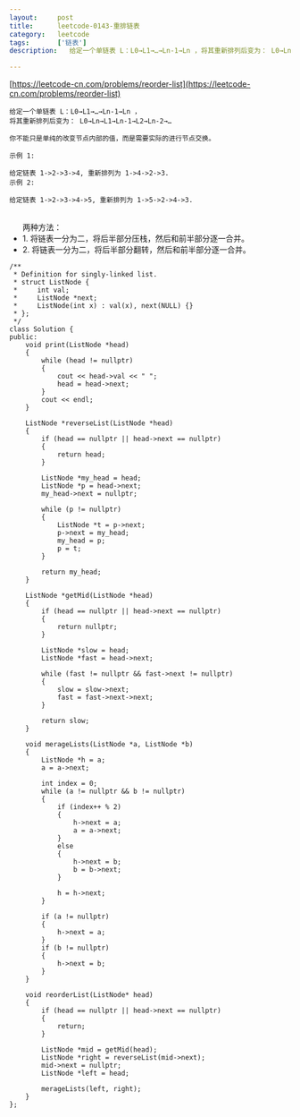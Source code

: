 ```yaml
---
layout:     post
title:      leetcode-0143-重排链表
category:   leetcode
tags:       ['链表']
description:   给定一个单链表 L：L0→L1→…→Ln-1→Ln ，将其重新排列后变为： L0→Ln→L1→Ln-1→L2→Ln-2→...

---
```

[https://leetcode-cn.com/problems/reorder-list](https://leetcode-cn.com/problems/reorder-list)

    给定一个单链表 L：L0→L1→…→Ln-1→Ln ，
    将其重新排列后变为： L0→Ln→L1→Ln-1→L2→Ln-2→…
    
    你不能只是单纯的改变节点内部的值，而是需要实际的进行节点交换。
    
    示例 1:
    
    给定链表 1->2->3->4, 重新排列为 1->4->2->3.
    示例 2:
    
    给定链表 1->2->3->4->5, 重新排列为 1->5->2->4->3.
  
  <ul>
  <br/>
  两种方法：
 	<li>1. 将链表一分为二，将后半部分压栈，然后和前半部分逐一合并。</li>
	<li>2. 将链表一分为二，将后半部分翻转，然后和前半部分逐一合并。</li>
  </ul>
	
	/**
	 * Definition for singly-linked list.
	 * struct ListNode {
	 *     int val;
	 *     ListNode *next;
	 *     ListNode(int x) : val(x), next(NULL) {}
	 * };
	 */
	class Solution {
	public:
	    void print(ListNode *head)
	    {
	        while (head != nullptr)
	        {
	            cout << head->val << " ";
	            head = head->next;
	        }
	        cout << endl;
	    }
	
	    ListNode *reverseList(ListNode *head)
	    {
	        if (head == nullptr || head->next == nullptr)
	        {
	            return head;
	        }
	
	        ListNode *my_head = head;
	        ListNode *p = head->next;
	        my_head->next = nullptr;
	
	        while (p != nullptr)
	        {
	            ListNode *t = p->next;
	            p->next = my_head;
	            my_head = p;
	            p = t;
	        }
	
	        return my_head;
	    }
	
	    ListNode *getMid(ListNode *head)
	    {
	        if (head == nullptr || head->next == nullptr)
	        {
	            return nullptr;
	        }
	
	        ListNode *slow = head;
	        ListNode *fast = head->next;
	
	        while (fast != nullptr && fast->next != nullptr)
	        {
	            slow = slow->next;
	            fast = fast->next->next;
	        }
	
	        return slow;
	    }
	
	    void merageLists(ListNode *a, ListNode *b)
	    {
	        ListNode *h = a;
	        a = a->next;
	
	        int index = 0;
	        while (a != nullptr && b != nullptr)
	        {
	            if (index++ % 2)
	            {
	                h->next = a;
	                a = a->next;
	            }
	            else
	            {
	                h->next = b;
	                b = b->next;
	            }
	
	            h = h->next;
	        }
	        
	        if (a != nullptr)
	        {
	            h->next = a;
	        }
	        if (b != nullptr)
	        {
	            h->next = b;
	        }
	    }
	
	    void reorderList(ListNode* head)
	    {
	        if (head == nullptr || head->next == nullptr)
	        {
	            return;
	        }
	        
	        ListNode *mid = getMid(head);
	        ListNode *right = reverseList(mid->next);
	        mid->next = nullptr;
	        ListNode *left = head;
	
	        merageLists(left, right);
	    }
	};    